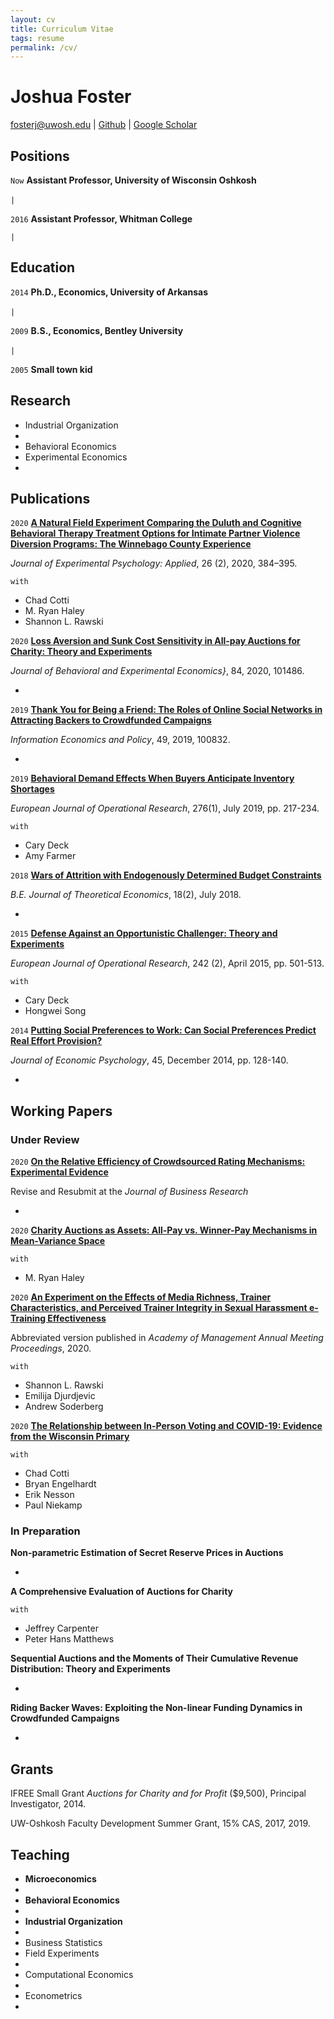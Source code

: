 ```yaml
---
layout: cv
title: Curriculum Vitae
tags: resume
permalink: /cv/
---
```

# Joshua Foster

<div id="webaddress">
<a href="mailto:fosterj@uwosh.edu">fosterj@uwosh.edu</a>
|
<i class="fa fa-github"></i> <a href="https://github.com/josh-r-foster">Github</a>
|
<i class="ai ai-google-scholar"></i> <a href="https://scholar.google.com/citations?hl=en&user=RDxWCAMAAAAJ">Google Scholar</a>
</div>


## Positions

`Now`
__Assistant Professor, University of Wisconsin Oshkosh__ 

`|` <span>&#8203;</span>

`2016`
__Assistant Professor, Whitman College__ 

`|`

## Education

`2014`
__Ph.D., Economics, University of Arkansas__
<!--* Advisor: Cary Deck -->

`|` <span>&#8203;</span>

`2009`
__B.S., Economics, Bentley University__

`|` <span>&#8203;</span>

`2005`
__Small town kid__

## Research 

 * Industrial Organization 
 * <span>&#8203;</span>
 * Behavioral Economics 
 * Experimental Economics
 * <span>&#8203;</span>

## Publications

`2020`
<a href="https://papers.ssrn.com/sol3/papers.cfm?abstract_id=3438244">__A Natural Field Experiment Comparing the Duluth and Cognitive Behavioral Therapy Treatment Options for Intimate Partner Violence Diversion Programs: The Winnebago County Experience__</a>

<em>Journal of Experimental Psychology: Applied</em>, 26 (2), 2020, 384–395.

`with`
 * Chad Cotti 
 * M. Ryan Haley
 * Shannon L. Rawski

`2020`
<a href="https://papers.ssrn.com/sol3/papers.cfm?abstract_id=2924113">__Loss Aversion and Sunk Cost Sensitivity in All-pay Auctions for Charity: Theory and Experiments__</a>

<em>Journal of Behavioral and Experimental Economics}</em>, 84, 2020, 101486.

 * 

`2019`
<a href="https://papers.ssrn.com/sol3/papers.cfm?abstract_id=3435836">__Thank You for Being a Friend: The Roles of Online Social Networks in Attracting Backers to Crowdfunded Campaigns__</a>

<em>Information Economics and Policy</em>, 49, 2019, 100832. 

 * 

 `2019`
<a href="https://papers.ssrn.com/sol3/papers.cfm?abstract_id=2580534">__Behavioral Demand Effects When Buyers Anticipate Inventory Shortages__</a>

<em>European Journal of Operational Research</em>, 276(1), July 2019, pp. 217-234.

`with`
 * Cary Deck
 * Amy Farmer

 `2018`
<a href="https://papers.ssrn.com/sol3/papers.cfm?abstract_id=2490110">__Wars of Attrition with Endogenously Determined Budget Constraints__</a>

<em>B.E. Journal of Theoretical Economics</em>, 18(2), July 2018.

 * 

 `2015`
<a href="http://www.sciencedirect.com/science/article/pii/S0377221714008133">__Defense Against an Opportunistic Challenger: Theory and Experiments__</a>

<em>European Journal of Operational Research</em>, 242 (2), April 2015, pp. 501-513. 

`with`
 * Cary Deck
 * Hongwei Song

 `2014`
<a href="http://www.sciencedirect.com/science/article/pii/S0167487014000725">__Putting Social Preferences to Work: Can Social Preferences Predict Real Effort Provision?__</a>

<em>Journal of Economic Psychology</em>, 45, December 2014, pp. 128-140.

 * 

## Working Papers

### Under Review

`2020`
<a href="https://papers.ssrn.com/sol3/papers.cfm?abstract_id=3472119">__On the Relative Efficiency of Crowdsourced Rating Mechanisms: Experimental Evidence__</a>

Revise and Resubmit at the <em>Journal of Business Research</em>

 * 

`2020`
<a href="https://papers.ssrn.com/sol3/papers.cfm?abstract_id=3507096">__Charity Auctions as Assets: All-Pay vs. Winner-Pay Mechanisms in Mean-Variance Space__</a>

`with`
 * M. Ryan Haley

`2020`
<a href="https://papers.ssrn.com/sol3/papers.cfm?abstract_id=3541205">__An Experiment on the Effects of Media Richness, Trainer Characteristics, and Perceived Trainer Integrity in Sexual Harassment e-Training Effectiveness__</a>

Abbreviated version published in  <em>Academy of Management Annual Meeting Proceedings</em>, 2020.   

`with`
 * Shannon L. Rawski
 * Emilija Djurdjevic
 * Andrew Soderberg

`2020`
<a href="https://www.nber.org/papers/w27187">__The Relationship between In-Person Voting and COVID-19: Evidence from the Wisconsin Primary__</a>

`with`
 * Chad Cotti 
 * Bryan Engelhardt 
 * Erik Nesson 
 * Paul Niekamp

### In Preparation

__Non-parametric Estimation of Secret Reserve Prices in Auctions__

 * 

__A Comprehensive Evaluation of Auctions for Charity__

`with`
 * Jeffrey Carpenter 
 * Peter Hans Matthews

__Sequential Auctions and the Moments of Their Cumulative Revenue Distribution: Theory and Experiments__

 * 

__Riding Backer Waves: Exploiting the Non-linear Funding Dynamics in Crowdfunded Campaigns__

 * 

## Grants

IFREE Small Grant <em>Auctions for Charity and for Profit</em> (\$9,500), Principal Investigator, 2014.
  
UW-Oshkosh Faculty Development Summer Grant, 15\% CAS, 2017, 2019. 

## Teaching
* **Microeconomics**
* <span>&#8203;</span>
* **Behavioral Economics**
* <span>&#8203;</span>
* **Industrial Organization**
* <span>&#8203;</span>
* Business Statistics
* Field Experiments
* <span>&#8203;</span>
* Computational Economics
* <span>&#8203;</span>
* Econometrics
* <span>&#8203;</span>

<!-- ### Footer

Last updated: May 2013 -->

